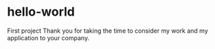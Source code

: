 # hello-world
First project
Thank you for taking the time to consider my work and my application to your company. 
